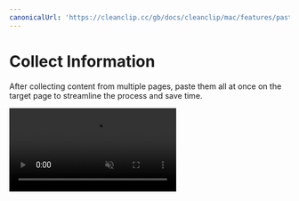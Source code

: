 ```yaml
---
canonicalUrl: 'https://cleanclip.cc/gb/docs/cleanclip/mac/features/pastestack-collect'
---
```


# Collect Information

After collecting content from multiple pages, paste them all at once on the target page to streamline the process and save time.

<video autoplay muted loop>
    <source src="/videos/pastestack-collect.mp4" type="video/mp4">
    <iframe src="/videos/pastestack-collect.mp4" scrolling="no" border="0" frameborder="0" allow="autoplay; encrypted-media" allowfullscreen></iframe>
</video>